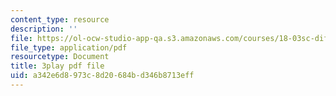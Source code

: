 ```yaml
---
content_type: resource
description: ''
file: https://ol-ocw-studio-app-qa.s3.amazonaws.com/courses/18-03sc-differential-equations-fall-2011/a342e6d8973c8d20684bd346b8713eff_jzzpxqVohhI.pdf
file_type: application/pdf
resourcetype: Document
title: 3play pdf file
uid: a342e6d8-973c-8d20-684b-d346b8713eff
---
```

